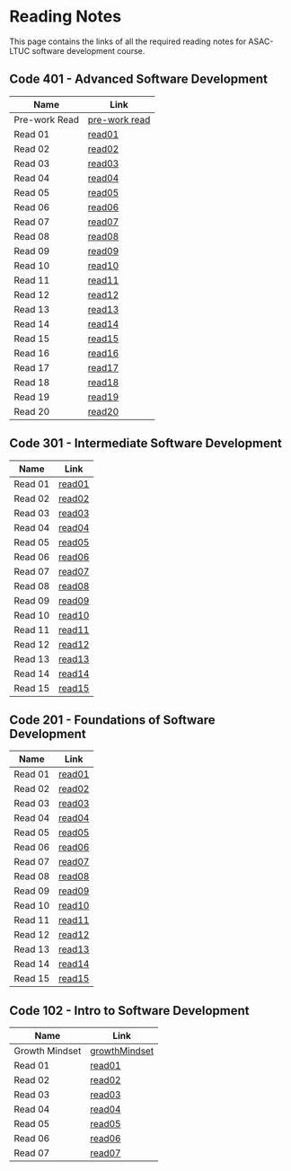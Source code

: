 # Reading Notes

This page contains the links of all the required reading notes for ASAC-LTUC software development course.

## Code 401 - Advanced Software Development

| Name           | Link  |
| -----------    | ----------- |
| Pre-work Read  | [pre-work read](https://hasnaa38.github.io/reading-notes/c4-prework)|
| Read 01        | [read01](https://hasnaa38.github.io/reading-notes/c4-class-01)|
| Read 02        | [read02](https://hasnaa38.github.io/reading-notes/c4-class-02)|
| Read 03        | [read03](https://hasnaa38.github.io/reading-notes/c4-class-03)|
| Read 04        | [read04](https://hasnaa38.github.io/reading-notes/c4-class-04)|
| Read 05        | [read05](https://hasnaa38.github.io/reading-notes/c4-linked-lists)|
| Read 06        | [read06](https://hasnaa38.github.io/reading-notes/c4-class-06)|
| Read 07        | [read07](https://hasnaa38.github.io/reading-notes/c4-class-07)|
| Read 08        | [read08](https://hasnaa38.github.io/reading-notes/c4-class-08)|
| Read 09        | [read09](https://hasnaa38.github.io/reading-notes/c4-class-09)|
| Read 10        | [read10](https://hasnaa38.github.io/reading-notes/c4-class-10)|
| Read 11        | [read11](https://hasnaa38.github.io/reading-notes/c4-class-11)|
| Read 12        | [read12](https://hasnaa38.github.io/reading-notes/c4-class-12)|
| Read 13        | [read13](https://hasnaa38.github.io/reading-notes/c4-class-13)|
| Read 14        | [read14](https://hasnaa38.github.io/reading-notes/c4-class-14)|
| Read 15        | [read15](https://hasnaa38.github.io/reading-notes/c4-class-15)|
| Read 16        | [read16](https://hasnaa38.github.io/reading-notes/c4-class-16)|
| Read 17        | [read17](https://hasnaa38.github.io/reading-notes/c4-class-17)|
| Read 18        | [read18](https://hasnaa38.github.io/reading-notes/c4-class-18)|
| Read 19        | [read19](https://hasnaa38.github.io/reading-notes/c4-class-19)|
| Read 20        | [read20](https://hasnaa38.github.io/reading-notes/c4-class-20)|


## Code 301 - Intermediate Software Development

| Name           | Link  |
| -----------    | ----------- |
| Read 01        | [read01](https://hasnaa38.github.io/reading-notes/c3-class-01)|
| Read 02        | [read02](https://hasnaa38.github.io/reading-notes/c3-class-02)|
| Read 03        | [read03](https://hasnaa38.github.io/reading-notes/c3-class-03)|
| Read 04        | [read04](https://hasnaa38.github.io/reading-notes/c3-class-04)|
| Read 05        | [read05](https://hasnaa38.github.io/reading-notes/c3-class-05)|
| Read 06        | [read06](https://hasnaa38.github.io/reading-notes/c3-class-06)|
| Read 07        | [read07](https://hasnaa38.github.io/reading-notes/c3-class-07)|
| Read 08        | [read08](https://hasnaa38.github.io/reading-notes/c3-class-08)|
| Read 09        | [read09](https://hasnaa38.github.io/reading-notes/c3-class-09)|
| Read 10        | [read10](https://hasnaa38.github.io/reading-notes/c3-class-10)|
| Read 11        | [read11](https://hasnaa38.github.io/reading-notes/c3-class-11)|
| Read 12        | [read12](https://hasnaa38.github.io/reading-notes/c3-class-12)|
| Read 13        | [read13](https://hasnaa38.github.io/reading-notes/c3-class-13)|
| Read 14        | [read14](https://hasnaa38.github.io/reading-notes/c3-class-14)|
| Read 15        | [read15](https://hasnaa38.github.io/reading-notes/c3-class-15)|

## Code 201 - Foundations of Software Development

| Name           | Link  |
| -----------    | ----------- |
| Read 01        | [read01](https://hasnaa38.github.io/reading-notes/class-01)|
| Read 02        | [read02](https://hasnaa38.github.io/reading-notes/class-02)|
| Read 03        | [read03](https://hasnaa38.github.io/reading-notes/class-03)|
| Read 04        | [read04](https://hasnaa38.github.io/reading-notes/class-04)|
| Read 05        | [read05](https://hasnaa38.github.io/reading-notes/class-05)|
| Read 06        | [read06](https://hasnaa38.github.io/reading-notes/class-06)|
| Read 07        | [read07](https://hasnaa38.github.io/reading-notes/class-07)|
| Read 08        | [read08](https://hasnaa38.github.io/reading-notes/class-08)|
| Read 09        | [read09](https://hasnaa38.github.io/reading-notes/class-09)|
| Read 10        | [read10](https://hasnaa38.github.io/reading-notes/class-10)|
| Read 11        | [read11](https://hasnaa38.github.io/reading-notes/class-11)|
| Read 12        | [read12](https://hasnaa38.github.io/reading-notes/class-12)|
| Read 13        | [read13](https://hasnaa38.github.io/reading-notes/class-13)|
| Read 14        | [read14](https://hasnaa38.github.io/reading-notes/class-14)|
| Read 15        | [read15](https://hasnaa38.github.io/reading-notes/class-15)|

## Code 102 - Intro to Software Development

| Name           | Link                                                                    |
| -----------    | -----------                                                             |
| Growth Mindset | [growthMindset](https://hasnaa38.github.io/reading-notes/growthMindset) |
| Read 01        | [read01](https://hasnaa38.github.io/reading-notes/read01)               |
| Read 02        | [read02](https://hasnaa38.github.io/reading-notes/read02)               |
| Read 03        | [read03](https://hasnaa38.github.io/reading-notes/read03)               |
| Read 04        | [read04](https://hasnaa38.github.io/reading-notes/read04)               |
| Read 05        | [read05](https://hasnaa38.github.io/reading-notes/read05)               |
| Read 06        | [read06](https://hasnaa38.github.io/reading-notes/read06)               |
| Read 07        | [read07](https://hasnaa38.github.io/reading-notes/read07)               |
